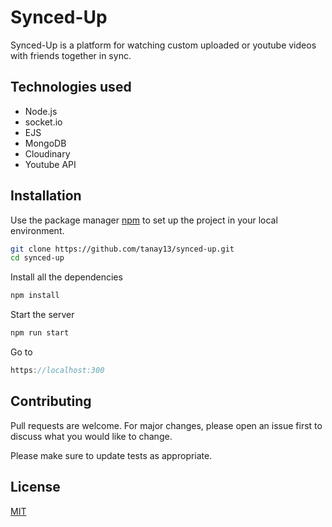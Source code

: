 
# Synced-Up

Synced-Up is a platform for watching custom uploaded or youtube videos with friends together in sync.

## Technologies used
- Node.js
- socket.io
- EJS
- MongoDB
- Cloudinary
- Youtube API

## Installation

Use the package manager [npm](https://www.npmjs.com/) to set up the project in your local environment.

```bash
git clone https://github.com/tanay13/synced-up.git
cd synced-up
```
Install all the dependencies

```bash
npm install
```
Start the server

```bash
npm run start
```
Go to 
```js
https://localhost:300
```




## Contributing
Pull requests are welcome. For major changes, please open an issue first to discuss what you would like to change.

Please make sure to update tests as appropriate.

## License
[MIT](https://choosealicense.com/licenses/mit/)